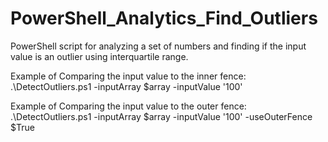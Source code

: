 # PowerShell_Analytics_Find_Outliers
PowerShell script for analyzing a set of numbers and finding if the input value is an outlier using interquartile range.

Example of Comparing the input value to the inner fence:
.\DetectOutliers.ps1 -inputArray $array -inputValue '100'

Example of Comparing the input value to the outer fence:
.\DetectOutliers.ps1 -inputArray $array -inputValue '100' -useOuterFence $True
